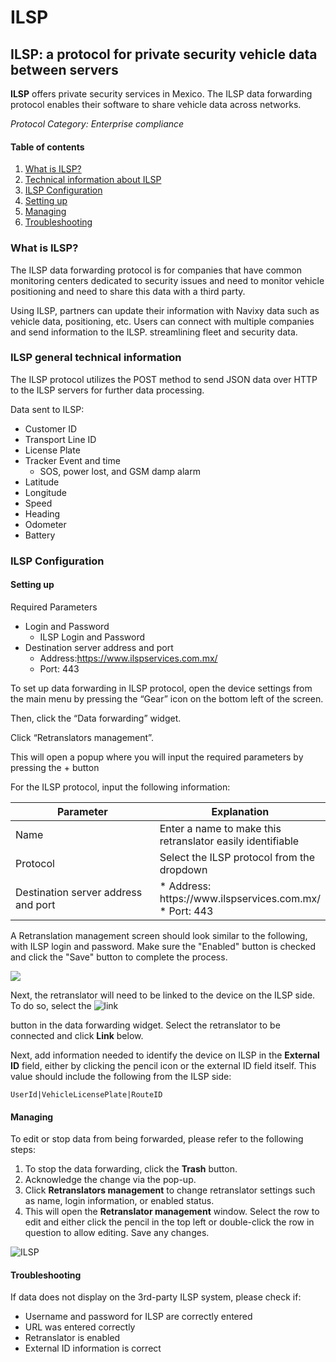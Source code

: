 # ILSP

## ILSP: a protocol for private security vehicle data between servers

**ILSP** offers private security services in Mexico. The ILSP data forwarding protocol enables their software to share vehicle data across networks.

_Protocol Category: Enterprise compliance_

#### Table of contents

1. [What is ILSP?](ilsp.md#what-is-ilsp)
2. [Technical information about ILSP](ilsp.md#tech-info-ilsp)
3. [ILSP Configuration](ilsp.md#ilsp-config)
4. [Setting up](ilsp.md#setting-up)
5. [Managing](ilsp.md#managing)
6. [Troubleshooting](ilsp.md#troubleshooting)

### What is ILSP?

The ILSP data forwarding protocol is for companies that have common monitoring centers dedicated to security issues and need to monitor vehicle positioning and need to share this data with a third party.

Using ILSP, partners can update their information with Navixy data such as vehicle data, positioning, etc. Users can connect with multiple companies and send information to the ILSP. streamlining fleet and security data.

### ILSP general technical information

The ILSP protocol utilizes the POST method to send JSON data over HTTP to the ILSP servers for further data processing.

Data sent to ILSP:

* Customer ID
* Transport Line ID
* License Plate
* Tracker Event and time
  * SOS, power lost, and GSM damp alarm
* Latitude
* Longitude
* Speed
* Heading
* Odometer
* Battery

### ILSP Configuration

#### Setting up

Required Parameters

* Login and Password
  * ILSP Login and Password
* Destination server address and port
  * Address:https://www.ilspservices.com.mx/
  * Port: 443

To set up data forwarding in ILSP protocol, open the device settings from the main menu by pressing the “Gear” icon on the bottom left of the screen.

Then, click the “Data forwarding” widget.

Click “Retranslators management”.

This will open a popup where you will input the required parameters by pressing the + button

For the ILSP protocol, input the following information:

<table><thead><tr><th width="288.18182373046875">Parameter</th><th>Explanation</th></tr></thead><tbody><tr><td>Name</td><td>Enter a name to make this retranslator easily identifiable</td></tr><tr><td>Protocol</td><td>Select the ILSP protocol from the dropdown</td></tr><tr><td>Destination server address and port</td><td>* Address: https://www.ilspservices.com.mx/<br>* Port: 443</td></tr></tbody></table>

A Retranslation management screen should look similar to the following, with ILSP login and password. Make sure the "Enabled" button is checked and click the "Save" button to complete the process.

![](https://www.navixy.com/wp-content/uploads/2022/10/image-8-600x111.png)

Next, the retranslator will need to be linked to the device on the ILSP side. To do so, select the  <img src="https://www.navixy.com/wp-content/uploads/2022/08/image-3.png" alt="link" data-size="line">

button in the data forwarding widget. Select the retranslator to be connected and click **Link** below.

Next, add information needed to identify the device on ILSP in the **External ID** field, either by clicking the pencil icon or the external ID field itself. This value should include the following from the ILSP side:

```
UserId|VehicleLicensePlate|RouteID
```

#### Managing

To edit or stop data from being forwarded, please refer to the following steps:

1. To stop the data forwarding, click the **Trash** button.
2. Acknowledge the change via the pop-up.
3. Click **Retranslators management** to change retranslator settings such as name, login information, or enabled status.
4. This will open the **Retranslator management** window. Select the row to edit and either click the pencil in the top left or double-click the row in question to allow editing. Save any changes.

![ILSP](https://www.navixy.com/wp-content/uploads/2022/10/image-9-600x100.png)

#### Troubleshooting

If data does not display on the 3rd-party ILSP system, please check if:

* Username and password for ILSP are correctly entered
* URL was entered correctly
* Retranslator is enabled
* External ID information is correct
